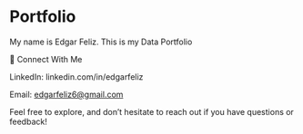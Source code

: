 # Portfolio

My name is Edgar Feliz. This is my Data Portfolio

💬 Connect With Me

LinkedIn: linkedin.com/in/edgarfeliz

Email: edgarfeliz6@gmail.com

Feel free to explore, and don’t hesitate to reach out if you have questions or feedback!



